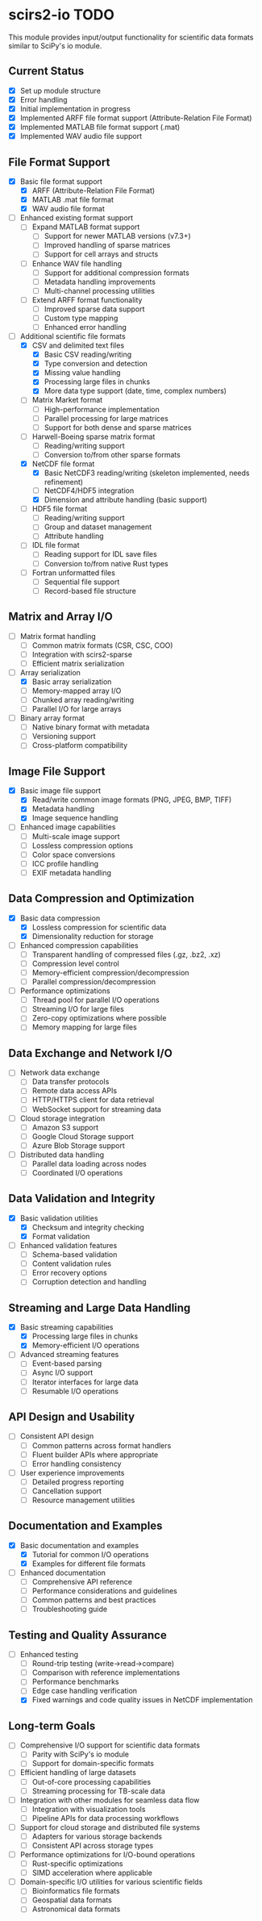 # scirs2-io TODO

This module provides input/output functionality for scientific data formats similar to SciPy's io module.

## Current Status

- [x] Set up module structure
- [x] Error handling
- [x] Initial implementation in progress
- [x] Implemented ARFF file format support (Attribute-Relation File Format)
- [x] Implemented MATLAB file format support (.mat)
- [x] Implemented WAV audio file support

## File Format Support

- [x] Basic file format support
  - [x] ARFF (Attribute-Relation File Format)
  - [x] MATLAB .mat file format
  - [x] WAV audio file format
- [ ] Enhanced existing format support
  - [ ] Expand MATLAB format support
    - [ ] Support for newer MATLAB versions (v7.3+)
    - [ ] Improved handling of sparse matrices
    - [ ] Support for cell arrays and structs
  - [ ] Enhance WAV file handling
    - [ ] Support for additional compression formats
    - [ ] Metadata handling improvements
    - [ ] Multi-channel processing utilities
  - [ ] Extend ARFF format functionality
    - [ ] Improved sparse data support
    - [ ] Custom type mapping
    - [ ] Enhanced error handling
- [ ] Additional scientific file formats
  - [x] CSV and delimited text files
    - [x] Basic CSV reading/writing
    - [x] Type conversion and detection
    - [x] Missing value handling
    - [x] Processing large files in chunks
    - [x] More data type support (date, time, complex numbers)
  - [ ] Matrix Market format
    - [ ] High-performance implementation
    - [ ] Parallel processing for large matrices
    - [ ] Support for both dense and sparse matrices
  - [ ] Harwell-Boeing sparse matrix format
    - [ ] Reading/writing support
    - [ ] Conversion to/from other sparse formats
  - [x] NetCDF file format
    - [x] Basic NetCDF3 reading/writing (skeleton implemented, needs refinement)
    - [ ] NetCDF4/HDF5 integration
    - [x] Dimension and attribute handling (basic support)
  - [ ] HDF5 file format
    - [ ] Reading/writing support
    - [ ] Group and dataset management
    - [ ] Attribute handling
  - [ ] IDL file format
    - [ ] Reading support for IDL save files
    - [ ] Conversion to/from native Rust types
  - [ ] Fortran unformatted files
    - [ ] Sequential file support
    - [ ] Record-based file structure

## Matrix and Array I/O

- [ ] Matrix format handling
  - [ ] Common matrix formats (CSR, CSC, COO)
  - [ ] Integration with scirs2-sparse
  - [ ] Efficient matrix serialization
- [ ] Array serialization
  - [x] Basic array serialization
  - [ ] Memory-mapped array I/O
  - [ ] Chunked array reading/writing
  - [ ] Parallel I/O for large arrays
- [ ] Binary array format
  - [ ] Native binary format with metadata
  - [ ] Versioning support
  - [ ] Cross-platform compatibility

## Image File Support

- [x] Basic image file support
  - [x] Read/write common image formats (PNG, JPEG, BMP, TIFF)
  - [x] Metadata handling
  - [x] Image sequence handling
- [ ] Enhanced image capabilities
  - [ ] Multi-scale image support
  - [ ] Lossless compression options
  - [ ] Color space conversions
  - [ ] ICC profile handling
  - [ ] EXIF metadata handling

## Data Compression and Optimization

- [x] Basic data compression
  - [x] Lossless compression for scientific data
  - [x] Dimensionality reduction for storage
- [ ] Enhanced compression capabilities
  - [ ] Transparent handling of compressed files (.gz, .bz2, .xz)
  - [ ] Compression level control
  - [ ] Memory-efficient compression/decompression
  - [ ] Parallel compression/decompression
- [ ] Performance optimizations
  - [ ] Thread pool for parallel I/O operations
  - [ ] Streaming I/O for large files
  - [ ] Zero-copy optimizations where possible
  - [ ] Memory mapping for large files

## Data Exchange and Network I/O

- [ ] Network data exchange
  - [ ] Data transfer protocols
  - [ ] Remote data access APIs
  - [ ] HTTP/HTTPS client for data retrieval
  - [ ] WebSocket support for streaming data
- [ ] Cloud storage integration
  - [ ] Amazon S3 support
  - [ ] Google Cloud Storage support
  - [ ] Azure Blob Storage support
- [ ] Distributed data handling
  - [ ] Parallel data loading across nodes
  - [ ] Coordinated I/O operations

## Data Validation and Integrity

- [x] Basic validation utilities
  - [x] Checksum and integrity checking
  - [x] Format validation
- [ ] Enhanced validation features
  - [ ] Schema-based validation
  - [ ] Content validation rules
  - [ ] Error recovery options
  - [ ] Corruption detection and handling

## Streaming and Large Data Handling

- [x] Basic streaming capabilities
  - [x] Processing large files in chunks
  - [x] Memory-efficient I/O operations
- [ ] Advanced streaming features
  - [ ] Event-based parsing
  - [ ] Async I/O support
  - [ ] Iterator interfaces for large data
  - [ ] Resumable I/O operations

## API Design and Usability

- [ ] Consistent API design
  - [ ] Common patterns across format handlers
  - [ ] Fluent builder APIs where appropriate
  - [ ] Error handling consistency
- [ ] User experience improvements
  - [ ] Detailed progress reporting
  - [ ] Cancellation support
  - [ ] Resource management utilities

## Documentation and Examples

- [x] Basic documentation and examples
  - [x] Tutorial for common I/O operations
  - [x] Examples for different file formats
- [ ] Enhanced documentation
  - [ ] Comprehensive API reference
  - [ ] Performance considerations and guidelines
  - [ ] Common patterns and best practices
  - [ ] Troubleshooting guide

## Testing and Quality Assurance

- [ ] Enhanced testing
  - [ ] Round-trip testing (write→read→compare)
  - [ ] Comparison with reference implementations
  - [ ] Performance benchmarks
  - [ ] Edge case handling verification
  - [x] Fixed warnings and code quality issues in NetCDF implementation

## Long-term Goals

- [ ] Comprehensive I/O support for scientific data formats
  - [ ] Parity with SciPy's io module
  - [ ] Support for domain-specific formats
- [ ] Efficient handling of large datasets
  - [ ] Out-of-core processing capabilities
  - [ ] Streaming processing for TB-scale data
- [ ] Integration with other modules for seamless data flow
  - [ ] Integration with visualization tools
  - [ ] Pipeline APIs for data processing workflows
- [ ] Support for cloud storage and distributed file systems
  - [ ] Adapters for various storage backends
  - [ ] Consistent API across storage types
- [ ] Performance optimizations for I/O-bound operations
  - [ ] Rust-specific optimizations
  - [ ] SIMD acceleration where applicable
- [ ] Domain-specific I/O utilities for various scientific fields
  - [ ] Bioinformatics file formats
  - [ ] Geospatial data formats
  - [ ] Astronomical data formats